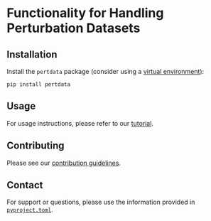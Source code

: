 # Functionality for Handling Perturbation Datasets

## Installation

Install the `pertdata` package (consider using a [virtual environment](https://packaging.python.org/en/latest/tutorials/installing-packages/#creating-and-using-virtual-environments)):

```shell
pip install pertdata
```

## Usage

For usage instructions, please refer to our [tutorial](notebooks/tutorial.ipynb).

## Contributing

Please see our [contribution guidelines](CONTRIBUTING.md).

## Contact

For support or questions, please use the information provided in [`pyproject.toml`](pyproject.toml).
